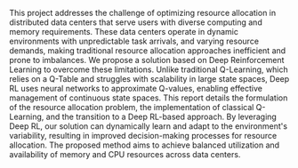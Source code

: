This project addresses the challenge of optimizing resource allocation in distributed data centers
that serve users with diverse computing and memory requirements. These data centers operate in
dynamic environments with unpredictable task arrivals, and varying resource demands, making
traditional resource allocation approaches inefficient and prone to imbalances. We propose a
solution based on Deep Reinforcement Learning to overcome these limitations. Unlike traditional
Q-Learning, which relies on a Q-Table and struggles with scalability in large state spaces, Deep
RL uses neural networks to approximate Q-values, enabling effective management of continuous
state spaces. This report details the formulation of the resource allocation problem, the
implementation of classical Q-Learning, and the transition to a Deep RL-based approach. By
leveraging Deep RL, our solution can dynamically learn and adapt to the environment's variability,
resulting in improved decision-making processes for resource allocation. The proposed method
aims to achieve balanced utilization and availability of memory and CPU resources across data
centers.